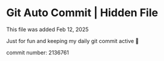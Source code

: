 # Git Auto Commit | Hidden File

This file was added Feb 12, 2025

Just for fun and keeping my daily git commit active 🤪

commit number: 2136761
